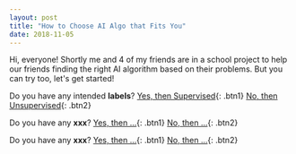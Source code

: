 ```yaml
---
layout: post
title: "How to Choose AI Algo that Fits You"
date: 2018-11-05
---
```


Hi, everyone! Shortly me and 4 of my friends are in a school project to help our friends finding the right AI algorithm based on their problems. But you can try too, let's get started!

<a name="parameter1">Do you have any intended **labels**?</a>
[Yes, then Supervised](#parameter2){: .btn1}
[No, then Unsupervised](#parameter3){: .btn2}

<a name="parameter2">Do you have any **xxx**?</a>
[Yes, then ...](#parameter2){: .btn1}
[No, then ...](#parameter3){: .btn2}

<a name="parameter3">Do you have any **xxx**?</a>
[Yes, then ...](#parameter2){: .btn1}
[No, then ...](#parameter3){: .btn2}

